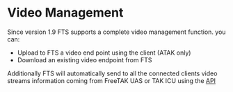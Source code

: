 # Video Management
Since version 1.9 FTS supports a complete video management function.
you can:
* Upload to FTS a video end point using the client (ATAK only)
* Download an existing video endpoint from FTS
 
Additionally FTS will automatically send to all the connected clients video streams information coming from FreeTAK UAS or TAK ICU using the [API](https://github.com/FreeTAKTeam/FreeTAKServer-User-Docs/blob/main/docs/docs/API/REST_APIDoc.md#managevideostream)

